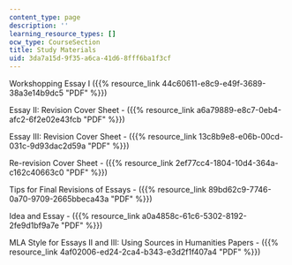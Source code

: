 ```yaml
---
content_type: page
description: ''
learning_resource_types: []
ocw_type: CourseSection
title: Study Materials
uid: 3da7a15d-9f35-a6ca-41d6-8fff6ba1f3cf
---
```


Workshopping Essay I ({{% resource_link 44c60611-e8c9-e49f-3689-38a3e14b9dc5 "PDF" %}})

Essay II: Revision Cover Sheet - ({{% resource_link a6a79889-e8c7-0eb4-afc2-6f2e02e43fcb "PDF" %}})

Essay III: Revision Cover Sheet - ({{% resource_link 13c8b9e8-e06b-00cd-031c-9d93dac2d59a "PDF" %}})

Re-revision Cover Sheet - ({{% resource_link 2ef77cc4-1804-10d4-364a-c162c40663c0 "PDF" %}})

Tips for Final Revisions of Essays - ({{% resource_link 89bd62c9-7746-0a70-9709-2665bbeca43a "PDF" %}})

Idea and Essay - ({{% resource_link a0a4858c-61c6-5302-8192-2fe9d1bf9a7e "PDF" %}})

MLA Style for Essays II and III: Using Sources in Humanities Papers - ({{% resource_link 4af02006-ed24-2ca4-b343-e3d2f1f407a4 "PDF" %}})